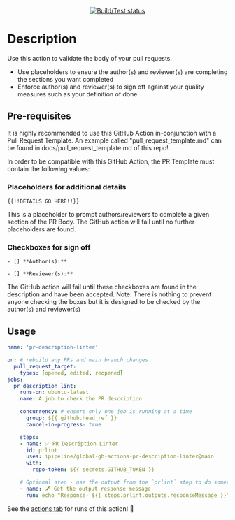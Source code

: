 <p align="center">
  <a href="https://github.com/ipipeline/global-gh-actions-pr-description-linter/actions/workflows/build-test.yml">
    <img alt="Build/Test status" src="https://github.com/ipipeline/global-gh-actions-pr-description-linter/workflows/build-test/badge.svg"></a>
</p>

# Description
Use this action to validate the body of your pull requests.
- Use placeholders to ensure the author(s) and reviewer(s) are completing the sections you want completed
- Enforce author(s) and reviewer(s) to sign off against your quality measures such as your definition of done

## Pre-requisites
It is highly recommended to use this GitHub Action in-conjunction with a Pull Request Template. An example called "pull_request_template.md" can be found in docs/pull_request_template.md of this repo!.

In order to be compatible with this GitHub Action, the PR Template must contain the following values: 
### Placeholders for additional details
`{{!!DETAILS GO HERE!!}}`

This is a placeholder to prompt authors/reviewers to complete a given section of the PR Body. The GitHub action will fail until no further placeholders are found.

### Checkboxes for sign off
`- [] **Author(s):**`

`- [] **Reviewer(s):**`

The GitHub action will fail until these checkboxes are found in the description and have been accepted. 
Note: There is nothing to prevent anyone checking the boxes but it is designed to be checked by the author(s) and reviewer(s)

## Usage

```yaml
name: 'pr-description-linter'

on: # rebuild any PRs and main branch changes
  pull_request_target:
    types: [opened, edited, reopened]
jobs:
  pr_description_lint:
    runs-on: ubuntu-latest
    name: A job to check the PR description

    concurrency: # ensure only one job is running at a time
      group: ${{ github.head_ref }} 
      cancel-in-progress: true

    steps:
    - name: ✅ PR Description Linter
      id: prlint
      uses: ipipeline/global-gh-actions-pr-description-linter@main
      with:
        repo-token: ${{ secrets.GITHUB_TOKEN }}

    # Optional step - use the output from the `prlint` step to do something else? This example just echos the message to screen
    - name: 🖋 Get the output response message
      run: echo "Response- ${{ steps.prlint.outputs.responseMessage }}"
```

See the [actions tab](https://github.com/ipipeline/global-gh-actions-pr-description-linter/actions) for runs of this action! :rocket:



